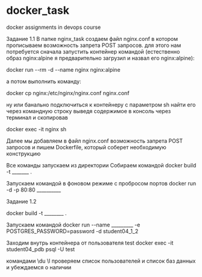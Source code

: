 # docker_task
docker assignments in devops course

Задание 1.1
В папке nginx_task создаем файл nginx.conf в котором прописываем возможность запрета POST запросов.
для этого нам потребуется сначала запустить контейнер командой (естественно образ nginx:alpine я предварительно загрузил и назвал его nginx:alpine):

  docker run --rm -d --name nginx nginx:alpine

а потом выполнить команду:

  docker cp nginx:/etc/nginx/nginx.conf nginx.conf

ну или банально подключиться к контейнеру с параметром sh найти его через командную строку выведя содержимое в консоль через терминал и скопировав 

  docker exec -it nginx sh

Далее мы добавляем в файл nginx.conf возможность запрета POST запросов и пишем Dockerfile, который соберет необходимую конструкцию

Все команды запускаем из директории
Собираем командой
docker build -t _______ .

Запускаем командой в фоновом режиме с пробросом портов
docker run -d -p 80:80 __________

Задание 1.2

docker build -t ________ .

Запускаем командой
docker run --name _________ -e POSTGRES_PASSWORD=password -d student04_1_2

Заходим внутрь контейнера от пользователя test
docker exec -it student04_pdb psql -U test

командами \du \l проверяем список пользователей и список баз данных и убеждаемся о наличии
